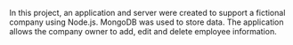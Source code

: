 In this project, an application and server were created to support a fictional company using Node.js. 
MongoDB was used to store data. 
The application allows the company owner to add, edit and delete employee information.
  
